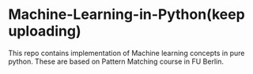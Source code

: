 # Machine-Learning-in-Python(keep uploading)

This repo contains implementation of Machine learning concepts in pure python. These are based on Pattern Matching course in FU Berlin.
